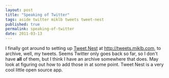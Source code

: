 ```yaml
---
layout: post
title: "Speaking of Twitter"
tags: aside twitter miklb tweets tweet-nest
published: true
permalink: speaking-of-twitter
date: 2011-03-13
---
```


I finally got around to setting up <a href="http://pongsocket.com/tweetnest/">Tweet Nest</a> at <a href="http://tweets.miklb.com">http://tweets.miklb.com</a>, to archive, well, my tweets.  Seems Twitter only goes back so far, so I don't have <strong>all</strong> of them, but I think I have an archive somewhere that does. May look at figuring out how to add those in at some point.  Tweet Nest is a very cool little open source app.
